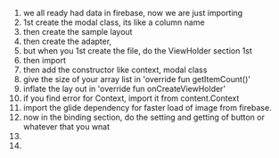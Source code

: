 1. we  all ready had data in firebase, now we are just importing
2. 1st create the modal class, its like a column name
3. then create the sample layout
4. then create the adapter,
5. but when you 1st create the file, do the ViewHolder section 1st 
6. then import
7. then add the constructor like context, modal class
8. give the size of your array list in 'override fun getItemCount()'
9. inflate the lay out in 'override fun onCreateViewHolder'
10. if you find error for Context, import it from content.Context
11. import the glide dependency for faster load of image from firebase.
12. now in the binding section, do the setting and getting of button or whatever that you wnat
13. 
14. 
